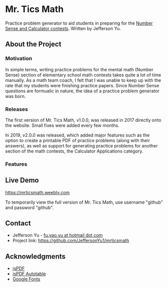# Mr. Tics Math
Practice problem generator to aid students in preparing for the [Number Sense and Calculator contests](https://www.tmsca.org/index.php?option=com_content&view=article&id=56&Itemid=62). Written by Jefferson Yu.

## About the Project
### Motivation
In simple terms, writing practice problems for the mental math (Number Sense) section of elementary school math contests takes quite a lot of time manually. As a math team coach, I felt that I was unable to keep up with the rate that my students were finishing practice papers. Since Number Sense questions are formualic in nature, the idea of a practice problem generator was born.

### Releases
The first version of Mr. Tics Math, v1.0.0, was released in 2017 directly onto the website. Small fixes were added every few months.

In 2019, v2.0.0 was released, which added major features such as the option to create a printable PDF of practice problems (along with their answers), as well as support for generating practice problems for another section of the math contests, the Calculator Applications category.

### Features

## Live Demo
https://mrticsmath.weebly.com

To temporarily view the full version of Mr. Tics Math, use username "github" and password "github". 

## Contact
* Jefferson Yu - [fu.yao.yu at hotmail dot com](mailto:fu.yao.yu@hotmail.com)
* Project link: https://github.com/JeffersonYu1/mrticsmath

## Acknowledgments
* [jsPDF](https://github.com/parallax/jsPDF)
* [jsPDF Autotable](https://github.com/simonbengtsson/jsPDF-AutoTable)
* [Google Fonts](https://fonts.google.com/)
